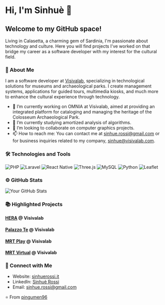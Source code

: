 # Hi, I'm Sinhuè 👋

## Welcome to my GitHub space!

Living in Calasetta, a charming gem of Sardinia, I'm passionate about technology and culture. Here you will find projects I've worked on that bridge my career as a software developer with my interest for the cultural field.

### 🚀 About Me

I am a software developer at [Visivalab](www.visivalab.com), specializing in technological solutions for museums and archaeological parks. I create management systems, applications for guided tours, multimedia kiosks, and much more to enhance the cultural experience through technology.

- 🔭 I’m currently working on OMNIA at Visivalab, aimed at providing an integrated platform for cataloging and managing the heritage of the Colosseum Archaeological Park.
- 🌱 I’m currently studying amortized analysis of algorithms.
- 👯 I’m looking to collaborate on computer graphics projects.
- 📫 How to reach me: You can contact me at sinhue.rossi@gmail.com or for business inquiries related to my company, sinhue@visivalab.com.

### 🛠 Technologies and Tools

![PHP](https://img.shields.io/badge/-PHP-333333?style=flat&logo=php)
![Laravel](https://img.shields.io/badge/-Laravel-333333?style=flat&logo=laravel)
![React Native](https://img.shields.io/badge/-React_Native-333333?style=flat&logo=react)
![Three.js](https://img.shields.io/badge/-Three.js-333333?style=flat&logo=three.js)
![MySQL](https://img.shields.io/badge/-MySQL-333333?style=flat&logo=mysql)
![Python](https://img.shields.io/badge/-Python-333333?style=flat&logo=python)
![Leaflet](https://img.shields.io/badge/-Leaflet-333333?style=flat&logo=leaflet)


### ⚙️ GitHub Stats

![Your GitHub Stats](https://github-readme-stats.vercel.app/api?username=pingumen96&show_icons=true&theme=tokyonight)

### 📚 Highlighted Projects

#### [HERA](https://visivalab.com/en/portfolio-item/hera-cataloging-digital-system/) @ Visivalab

#### [Palazzo Te](https://visivalab.com/en/portfolio-item/new-app-palazzo-te/) @ Visivalab

#### [MRT Play](https://visivalab.com/en/portfolio-item/mrtplay-gamification-app/) @ Visivalab

#### [MRT Virtual](https://visivalab.com/en/portfolio-item/mrt-virtual-guiding-app/) @ Visivalab

### 🤝 Connect with Me

- Website: [sinhuerossi.it](www.sinhuerossi.it)
- LinkedIn: [Sinhuè Rossi](https://www.linkedin.com/in/sinhu%C3%A8-rossi-2188b39a/)
- Email: [sinhue.rossi@gmail.com](mailto:sinhue.rossi@gmail.com)


⭐️ From [pingumen96](https://github.com/pingumen96)
